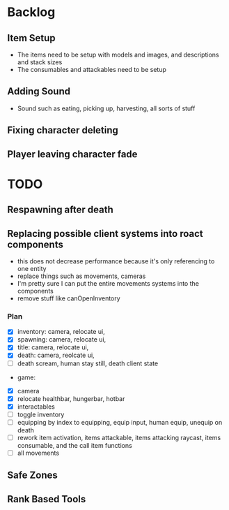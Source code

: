 # Backlog

## Item Setup

- The items need to be setup with models and images, and descriptions and stack sizes
- The consumables and attackables need to be setup

## Adding Sound

- Sound such as eating, picking up, harvesting, all sorts of stuff

## Fixing character deleting

## Player leaving character fade

# TODO

## Respawning after death

## Replacing possible client systems into roact components

- this does not decrease performance because it's only referencing to one entity
- replace things such as movements, cameras
- I'm pretty sure I can put the entire movements systems into the components
- remove stuff like canOpenInventory

### Plan

- [x] inventory: camera, relocate ui, 
- [x] spawning: camera, relocate ui,
- [x] title: camera, relocate ui,
- [x] death: camera, reolcate ui,
- [ ] death scream, human stay still, death client state
- game:
- [x] camera
- [x] relocate healthbar, hungerbar, hotbar
- [x] interactables
- [ ] toggle inventory
- [ ] equipping by index to equipping, equip input, human equip, unequip on death
- [ ] rework item activation, items attackable, items attacking raycast, items consumable, and the call item functions
- [ ] all movements

## Safe Zones

## Rank Based Tools

